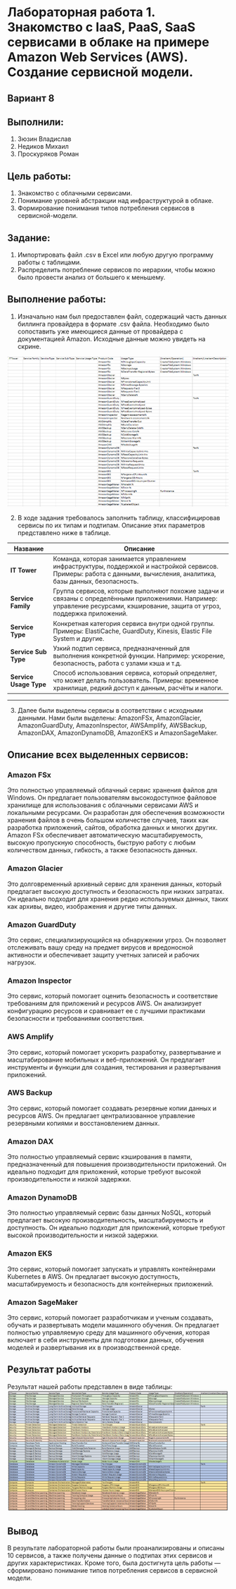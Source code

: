 # Лабораторная работа 1. Знакомство с IaaS, PaaS, SaaS сервисами в облаке на примере Amazon Web Services (AWS). Создание сервисной модели.
## Вариант 8
## Выполнили: 
1. Зюзин Владислав
2. Недиков Михаил
3. Проскуряков Роман
## Цель работы:
1. Знакомство с облачными сервисами. 
2. Понимание уровней абстракции над инфраструктурой в облаке. 
3. Формирование понимания типов потребления сервисов в сервисной-модели. 
## Задание:
1. Импортировать файл .csv в Excel или любую другую программу работы с таблицами. 
2. Распределить потребление сервисов по иерархии, чтобы можно было провести анализ от большего к меньшему. 
## Выполнение работы:
1. Изначально нам был предоставлен файл, содержащий часть данных биллинга провайдера в формате .csv файла. Необходимо было сопоставить уже имеющиеся данные от провайдера с документацией Amazon. Исходные данные можно увидеть на скрине.
   
![Иллюстрация к проекту](условие.png)
   
2. В ходе задания требовалось заполнить таблицу, классифицировав сервисы по их типам и подтипам. Описание этих параметров представлено ниже в таблице.
   
| **Название**          | **Описание**                                                                                                                                                               |
|-----------------------|---------------------------------------------------------------------------------------------------------------------------------------------------------------------------|
| **IT Tower**          | Команда, которая занимается управлением инфраструктуры, поддержкой и настройкой сервисов. Примеры: работа с данными, вычисления, аналитика, базы данных, безопасность.      |
| **Service Family**    | Группа сервисов, которые выполняют похожие задачи и связаны с определёнными приложениями. Например: управление ресурсами, кэширование, защита от угроз, поддержка приложений. |
| **Service Type**      | Конкретная категория сервиса внутри одной группы. Примеры: ElastiCache, GuardDuty, Kinesis, Elastic File System и другие.                                                   |
| **Service Sub Type**  | Узкий подтип сервиса, предназначенный для выполнения конкретной функции. Например: ускорение, безопасность, работа с узлами кэша и т.д.                                    |
| **Service Usage Type**| Способ использования сервиса, который определяет, что может делать пользователь. Примеры: временное хранилище, редкий доступ к данным, расчёты и налоги.                     |
---

3.	Далее были выделены сервисы в соответствии с исходными данными. Нами были выделены: AmazonFSx, AmazonGlacier, AmazonGuardDuty, AmazonInspector, AWSAmplify, AWSBackup, AmazonDAX, AmazonDynamoDB, AmazonEKS и AmazonSageMaker.

## Описание всех выделенных сервисов: 
### Amazon FSx
Это полностью управляемый облачный сервис хранения файлов для Windows. Он предлагает пользователям высокодоступное файловое хранилище для использования с облачными сервисами AWS и локальными ресурсами. Он разработан для обеспечения возможности хранения файлов в очень большом количестве случаев, таких как разработка приложений, сайтов, обработка данных и многих других. Amazon FSx обеспечивает автоматическую масштабируемость, высокую пропускную способность, быструю работу с любым количеством данных, гибкость, а также безопасность данных.

### Amazon Glacier
Это долговременный архивный сервис для хранения данных, который предлагает высокую доступность и безопасность при низких затратах. Он идеально подходит для хранения редко используемых данных, таких как архивы, видео, изображения и другие типы данных.

### Amazon GuardDuty
Это сервис, специализирующийся на обнаружении угроз. Он позволяет отслеживать вашу среду на предмет вирусов и вредоносной активности и обеспечивает защиту учетных записей и рабочих нагрузок.

### Amazon Inspector
Это сервис, который помогает оценить безопасность и соответствие требованиям для приложений и ресурсов AWS. Он анализирует конфигурацию ресурсов и сравнивает ее с лучшими практиками безопасности и требованиями соответствия.

### AWS Amplify
Это сервис, который помогает ускорить разработку, развертывание и масштабирование мобильных и веб-приложений. Он предлагает инструменты и функции для создания, тестирования и развертывания приложений.

### AWS Backup
Это сервис, который помогает создавать резервные копии данных и ресурсов AWS. Он предлагает централизованное управление резервными копиями и восстановлением данных.

### Amazon DAX
Это полностью управляемый сервис кэширования в памяти, предназначенный для повышения производительности приложений. Он идеально подходит для приложений, которые требуют высокой производительности и низкой задержки.

### Amazon DynamoDB
Это полностью управляемый сервис базы данных NoSQL, который предлагает высокую производительность, масштабируемость и доступность. Он идеально подходит для приложений, которые требуют высокой производительности и низкой задержки.

### Amazon EKS
Это сервис, который помогает запускать и управлять контейнерами Kubernetes в AWS. Он предлагает высокую доступность, масштабируемость и безопасность для контейнерных приложений.

### Amazon SageMaker
Это сервис, который помогает разработчикам и ученым создавать, обучать и развертывать модели машинного обучения. Он предлагает полностью управляемую среду для машинного обучения, которая включает в себя инструменты для подготовки данных, обучения моделей и развертывания их в производственной среде.


## Результат работы
Результат нашей работы представлен в виде таблицы:
![Иллюстрация к проекту](результат.png)
## Вывод
В результате лабораторной работы были проанализированы и описаны 10 сервисов, а также получены данные о подтипах этих сервисов и других характеристиках. Кроме того, была достигнута цель работы — сформировано понимание типов потребления сервисов в сервисной модели.
